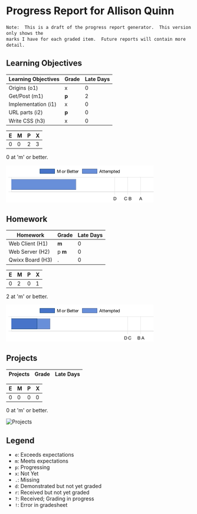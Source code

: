 # Progress Report for Allison Quinn
    Note:  This is a draft of the progress report generator.  This version only shows the
    marks I have for each graded item.  Future reports will contain more detail.
## Learning Objectives
|Learning Objectives|Grade|Late Days|
|------|-------|-------|
|Origins (o1)|x|0|
|Get/Post (m1)|**p**|2|
|Implementation (i1)|x|0|
|URL parts (i2)|**p**|0|
|Write CSS (h3)|x|0|

|E|M|P|X|
|------|-------|-------|-------|
|0|0|2|3|

0 at 'm' or better.

![Learning Objectives](LearningObjectives.png)
## Homework
|Homework|Grade|Late Days|
|------|-------|-------|
|Web Client (H1)|**m**|0|
|Web Server (H2)|p **m**|0|
|Qwixx Board (H3)|.|0|

|E|M|P|X|
|------|-------|-------|-------|
|0|2|0|1|

2 at 'm' or better.

![Homework](Homework.png)
## Projects
|Projects|Grade|Late Days|
|------|-------|-------|

|E|M|P|X|
|------|-------|-------|-------|
|0|0|0|0|

0 at 'm' or better.

![Projects](Projects.png)

## Legend 
* `e`: Exceeds expectations
* `m`: Meets expectations
* `p`: Progressing
* `x`: Not Yet
* `.`: Missing
* `d`: Demonstrated but not yet graded
* `r`: Received but not yet graded
* `?`: Received; Grading in progress
* `!`: Error in gradesheet
